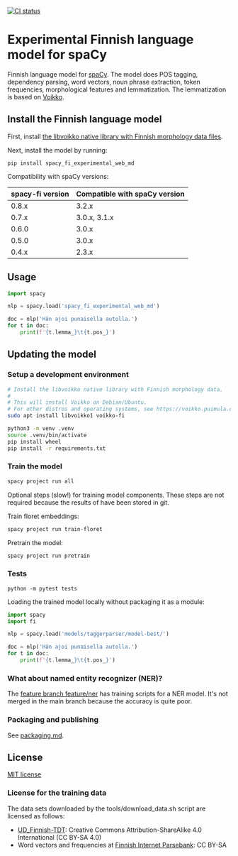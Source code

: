 [![CI status](https://circleci.com/gh/aajanki/spacy-fi/tree/master.svg?style=shield)](https://circleci.com/gh/aajanki/spacy-fi/tree/master)

# Experimental Finnish language model for spaCy

Finnish language model for [spaCy](https://spacy.io/). The model does POS tagging, dependency parsing, word vectors, noun phrase extraction, token frequencies, morphological features and lemmatization. The lemmatization is based on [Voikko](https://voikko.puimula.org/).

## Install the Finnish language model

First, install [the libvoikko native library with Finnish morphology data files](https://voikko.puimula.org/python.html).

Next, install the model by running:
```
pip install spacy_fi_experimental_web_md
```

Compatibility with spaCy versions:

| spacy-fi version | Compatible with spaCy version |
| ---------------- | ----------------------------- |
| 0.8.x            | 3.2.x                         |
| 0.7.x            | 3.0.x, 3.1.x                  |
| 0.6.0            | 3.0.x                         |
| 0.5.0            | 3.0.x                         |
| 0.4.x            | 2.3.x                         |

## Usage

```python
import spacy

nlp = spacy.load('spacy_fi_experimental_web_md')

doc = nlp('Hän ajoi punaisella autolla.')
for t in doc:
    print(f'{t.lemma_}\t{t.pos_}')
```

## Updating the model

### Setup a development environment

```sh
# Install the libvoikko native library with Finnish morphology data.
#
# This will install Voikko on Debian/Ubuntu.
# For other distros and operating systems, see https://voikko.puimula.org/python.html
sudo apt install libvoikko1 voikko-fi

python3 -m venv .venv
source .venv/bin/activate
pip install wheel
pip install -r requirements.txt
```

### Train the model

```sh
spacy project run all
```

Optional steps (slow!) for training model components. These steps are
not required because the results of have been stored in git.

Train floret embeddings:
```sh
spacy project run train-floret
```

Pretrain the model:
```sh
spacy project run pretrain
```

### Tests

```
python -m pytest tests
```

Loading the trained model locally without packaging it as a module:

```python
import spacy
import fi

nlp = spacy.load('models/taggerparser/model-best/')

doc = nlp('Hän ajoi punaisella autolla.')
for t in doc:
    print(f'{t.lemma_}\t{t.pos_}')
```

### What about named entity recognizer (NER)?

The [feature branch
feature/ner](https://github.com/aajanki/spacy-fi/tree/feature/ner) has
training scripts for a NER model. It's not merged in the main branch
because the accuracy is quite poor.

### Packaging and publishing

See [packaging.md](packaging.md).

## License

[MIT license](LICENSE)

### License for the training data

The data sets downloaded by the tools/download_data.sh script are licensed as follows:
* [UD_Finnish-TDT](https://github.com/UniversalDependencies/UD_Finnish-TDT): Creative Commons Attribution-ShareAlike 4.0 International (CC BY-SA 4.0)
* Word vectors and frequencies at [Finnish Internet Parsebank](https://turkunlp.org/finnish_nlp.html#parsebank): CC BY-SA
